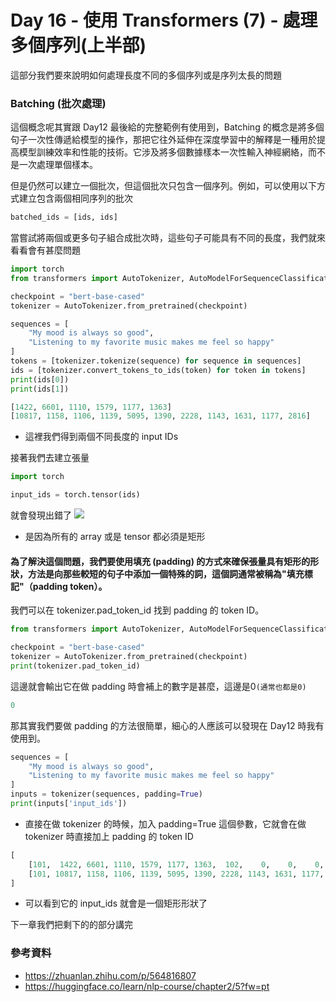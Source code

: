 
# Day 16 - 使用 Transformers (7) - 處理多個序列(上半部)

這部分我們要來說明如何處理長度不同的多個序列或是序列太長的問題

### Batching (批次處理)

這個概念呢其實跟 Day12 最後給的完整範例有使用到，Batching 的概念是將多個句子一次性傳遞給模型的操作，那把它往外延伸在深度學習中的解釋是一種用於提高模型訓練效率和性能的技術。它涉及將多個數據樣本一次性輸入神經網絡，而不是一次處理單個樣本。

但是仍然可以建立一個批次，但這個批次只包含一個序列。例如，可以使用以下方式建立包含兩個相同序列的批次
```python
batched_ids = [ids, ids]
```

當嘗試將兩個或更多句子組合成批次時，這些句子可能具有不同的長度，我們就來看看會有甚麼問題
```python
import torch
from transformers import AutoTokenizer, AutoModelForSequenceClassification, BertForSequenceClassification

checkpoint = "bert-base-cased"
tokenizer = AutoTokenizer.from_pretrained(checkpoint)

sequences = [
    "My mood is always so good",
    "Listening to my favorite music makes me feel so happy"
]
tokens = [tokenizer.tokenize(sequence) for sequence in sequences]
ids = [tokenizer.convert_tokens_to_ids(token) for token in tokens]
print(ids[0])
print(ids[1])
```

```python
[1422, 6601, 1110, 1579, 1177, 1363]
[10817, 1158, 1106, 1139, 5095, 1390, 2228, 1143, 1631, 1177, 2816]
```
- 這裡我們得到兩個不同長度的 input IDs

接著我們去建立張量
```python
import torch

input_ids = torch.tensor(ids)
```

就會發現出錯了
![](C:\Users\User\Pictures\tensor_error.png)
- 是因為所有的 array 或是 tensor 都必須是矩形

#### 為了解決這個問題，我們要使用填充 (padding) 的方式來確保張量具有矩形的形狀，方法是向那些較短的句子中添加一個特殊的詞，這個詞通常被稱為"填充標記"（padding token）。

我們可以在 tokenizer.pad_token_id 找到 padding 的 token ID。
```python
from transformers import AutoTokenizer, AutoModelForSequenceClassification, BertForSequenceClassification

checkpoint = "bert-base-cased"
tokenizer = AutoTokenizer.from_pretrained(checkpoint)
print(tokenizer.pad_token_id)
```
這邊就會輸出它在做 padding 時會補上的數字是甚麼，這邊是0`(通常也都是0)`
```python
0
```

那其實我們要做 padding 的方法很簡單，細心的人應該可以發現在 Day12 時我有使用到。
```python
sequences = [
    "My mood is always so good",
    "Listening to my favorite music makes me feel so happy"
]
inputs = tokenizer(sequences, padding=True)
print(inputs['input_ids'])
```
- 直接在做 tokenizer 的時候，加入 padding=True 這個參數，它就會在做 tokenizer 時直接加上 padding 的 token ID 

```python
[
    [101,  1422, 6601, 1110, 1579, 1177, 1363,  102,    0,    0,    0,    0,   0], 
    [101, 10817, 1158, 1106, 1139, 5095, 1390, 2228, 1143, 1631, 1177, 2816, 102]
]
```
- 可以看到它的 input_ids 就會是一個矩形形狀了

下一章我們把剩下的的部分講完

### 參考資料
- <https://zhuanlan.zhihu.com/p/564816807>
- <https://huggingface.co/learn/nlp-course/chapter2/5?fw=pt>
